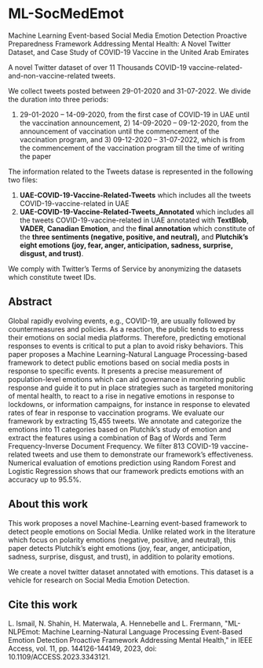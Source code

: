 # ML-SocMedEmot

Machine Learning Event-based Social Media Emotion Detection Proactive Preparedness Framework Addressing Mental Health: A Novel Twitter Dataset, and Case Study of COVID-19 Vaccine in the United Arab Emirates

A novel Twitter dataset of over 11 Thousands COVID-19 vaccine-related-and-non-vaccine-related tweets.

We collect tweets posted between 29-01-2020 and 31-07-2022. We divide the duration into three periods:

1) 29-01-2020 – 14-09-2020, from the first case of COVID-19 in UAE until the vaccination announcement, 2) 14-09-2020 – 09-12-2020, from the announcement of vaccination until the commencement of the vaccination program, and 3) 09-12-2020 – 31-07-2022, which is from the commencement of the vaccination program till the time of writing the paper

The information related to the Tweets datase is represented in the following two files:

1. **UAE-COVID-19-Vaccine-Related-Tweets** which includes all the tweets COVID-19-vaccine-related in UAE 
2. **UAE-COVID-19-Vaccine-Related-Tweets_Annotated** which includes all the tweets COVID-19-vaccine-related in UAE annotated with **TextBlob**, **VADER**, **Canadian Emotion**, and the **final annotation** which constitute of the **three sentiments (negative, positive, and neutral),** and **Plutchik’s eight emotions (joy, fear, anger, anticipation, sadness, surprise, disgust, and trust)**.

We comply with Twitter’s Terms of Service by anonymizing the datasets which constitute tweet IDs.  

## Abstract

Global rapidly evolving events, e.g., COVID-19, are usually followed by countermeasures and policies. As a reaction, the public tends to express their emotions on social media platforms. Therefore, predicting emotional responses to events is critical to put a plan to avoid risky behaviors. This paper proposes a Machine Learning-Natural Language Processing-based framework to detect public emotions based on social media posts in response to specific events. It presents a precise measurement of population-level emotions which can aid governance in monitoring public response and guide it to put in place strategies such as targeted monitoring of mental health, to react to a rise in negative emotions in response to lockdowns, or information campaigns, for instance in response to elevated rates of fear in response to vaccination programs. We evaluate our framework by extracting 15,455 tweets. We annotate and categorize the emotions into 11 categories based on Plutchik’s study of emotion and extract the features using a combination of Bag of Words and Term Frequency-Inverse Document Frequency. We filter 813 COVID-19 vaccine-related tweets and use them to demonstrate our framework’s effectiveness. Numerical evaluation of emotions prediction using Random Forest and Logistic Regression shows that our framework predicts emotions with an accuracy up to 95.5%.

## About this work

This work proposes a novel Machine-Learning event-based framework to detect people emotions on Social Media. Unlike related work in the literature which focus on polarity emotions (negative, positive, and neutral), this paper detects Plutchik’s eight emotions (joy, fear, anger, anticipation, sadness, surprise, disgust, and trust), in addition to polarity emotions.

We create a novel twitter dataset annotated with emotions.  This dataset is a vehicle for research on Social Media Emotion Detection.


## Cite this work
L. Ismail, N. Shahin, H. Materwala, A. Hennebelle and L. Frermann, "ML-NLPEmot: Machine Learning-Natural Language Processing Event-Based Emotion Detection Proactive Framework Addressing Mental Health," in IEEE Access, vol. 11, pp. 144126-144149, 2023, doi: 10.1109/ACCESS.2023.3343121.

